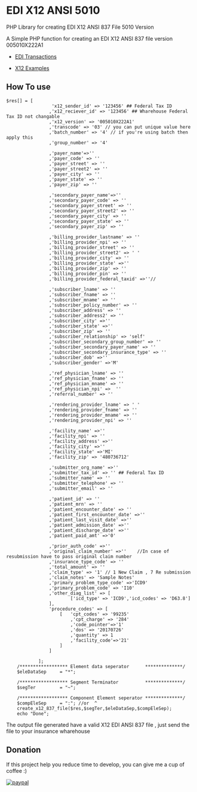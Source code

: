 # EDI X12 ANSI 5010
PHP Library for creating EDI X12 ANSI 837 File 5010 Version

A Simple PHP function for creating an EDI X12 ANSI 837 file version 005010X222A1

* <a href="https://www.edibasics.com/what-is-edi/" target="_blank">EDI Transactions</a>

* <a href="http://www.x12.org/examples/" target="_blank">X12 Examples</a>


## How To use
```````````
$res[] = [
				 'x12_sender_id' => '123456' ## Federal Tax ID
				,'x12_reciever_id' => '123456' ## Wharehouse Federal Tax ID not changable
				,'x12_version' => '005010X222A1'
				,'transcode' => '03' // you can put unique value here
				,'batch_number' => '4' // if you're using batch then apply this
				,'group_number' => '4'
								
				,'payer_name'=>''
				,'payer_code' => ''
				,'payer_street' => ''
				,'payer_street2' => ''
				,'payer_city' => ''
				,'payer_state' => ''
				,'payer_zip' => ''

				,'secondary_payer_name'=>''
				,'secondary_payer_code' => ''
				,'secondary_payer_street' => ''
				,'secondary_payer_street2' => ''
				,'secondary_payer_city' => ''
				,'secondary_payer_state' => ''
				,'secondary_payer_zip' => ''
				
				,'billing_provider_lastname' => ''
				,'billing_provider_npi' => '' 
				,'billing_provider_street' => ''
				,'billing_provider_street2' => ' '
				,'billing_provider_city' => ''
				,'billing_provider_state' =>''
				,'billing_provider_zip' => ''
				,'billing_provider_pin' => ''
				,'billing_provider_federal_taxid' =>''//
				
				,'subscriber_lname' => ''
				,'subscriber_fname' => '' 
				,'subscriber_mname' => ''
				,'subscriber_policy_number' => ''
				,'subscriber_address' => ''
				,'subscriber_address2' => ''
				,'subscriber_city' =>''
				,'subscriber_state' =>''
				,'subscriber_zip' => ''
				,'subscriber_relationship' => 'self'
				,'subscriber_secondary_group_number' => ''
				,'subscriber_secondary_payer_name' => ''
				,'subscriber_secondary_insurance_type' => ''
				,'subscriber_dob' =>''
				,'subscriber_gender' =>'M'
				
				,'ref_physician_lname' => ''
				,'ref_physician_fname' => ''
				,'ref_physician_mname' => ''
				,'ref_physician_npi' =>  ''
				,'referral_number' => ''				

				,'rendering_provider_lname' => ' '
				,'rendering_provider_fname' => ''
				,'rendering_provider_mname' => ''
				,'rendering_provider_npi' => ''

				,'facility_name' =>''
				,'facility_npi' => ''
				,'facility_address' =>''
				,'facility_city' =>''
				,'facility_state' =>'MI' 
				,'facility_zip' => '480736712'

				,'submitter_org_name' =>''
				,'submitter_tax_id' => '' ## Federal Tax ID
				,'submitter_name' => ''
				,'submitter_telephone' => ''
				,'submitter_email' => ''

				,'patient_id' => ''
				,'patient_mrn' => ''
				,'patient_encounter_date' => ''
				,'patient_first_encounter_date' =>''
				,'patient_last_visit_date' =>''
				,'patient_admission_date' =>''
				,'patient_discharge_date' =>''
				,'patient_paid_amt' =>'0'
			
				,'prior_auth_code' =>''
				,'original_claim_number' =>''	 //In case of resubmission have to pass original claim number		
				,'insurance_type_code' => ''				
				,'total_amount' => ''
				,'claim_type' => '1' // 1 New Claim , 7 Re submission
				,'claim_notes' => 'Sample Notes'
				,'primary_problem_type_code' =>'ICD9'
				,'primary_problem_code' => 'I10'
				,'other_diag_list' => [
						['icd_type' => 'ICD9','icd_codes' => 'D63.8']						
				],
				'procedure_codes' => [
					[	'cpt_codes' => '99235'
						,'cpt_charge' => '284'
						,'code_pointer'=>'1'
						,'dos' => '20170726'
						,'quantity' => 1
						,'facility_code'=>'21'
					]
				]
				
			];
	/****************** Element data seperator		**************/
	$eleDataSep		= "*";

	/****************** Segment Terminator			**************/
	$segTer			= "~"; 	

	/****************** Component Element seperator **************/
	$compEleSep		= ":"; //or  ^ 			
	create_x12_837_file($res,$segTer,$eleDataSep,$compEleSep);
	echo "Done";

```````````


The output file generated have a valid X12 EDI ANSI 837 file , just send the file to your insurance wharehouse

## Donation
If this project help you reduce time to develop, you can give me a cup of coffee :) 

[![paypal](https://www.paypalobjects.com/en_US/i/btn/btn_donateCC_LG.gif)](https://www.paypal.com/cgi-bin/webscr?cmd=_s-xclick&hosted_button_id=692Q7RBU2WG8S)




